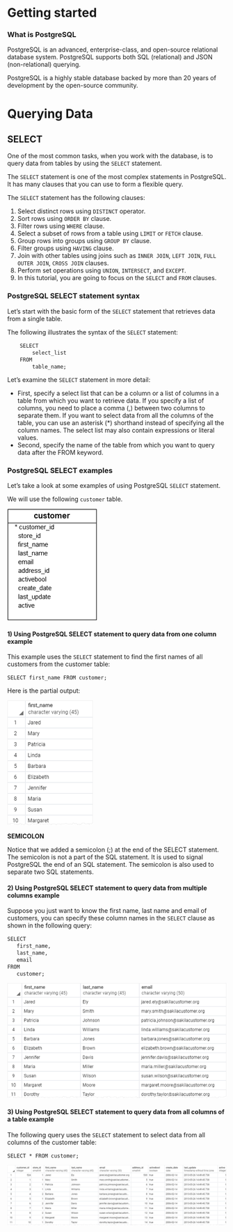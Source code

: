 # Getting started

### What is PostgreSQL
PostgreSQL is an advanced, enterprise-class, and open-source relational database system.
PostgreSQL supports both SQL (relational) and JSON (non-relational) querying.

PostgreSQL is a highly stable database backed by more than 20 years of development by the open-source community.

# Querying Data

## SELECT
One of the most common tasks, when you work with the database, is to query data from tables by using the `SELECT` statement.

The `SELECT` statement is one of the most complex statements in PostgreSQL. It has many clauses that you can use to form a flexible query.

The `SELECT` statement has the following clauses:

1. Select distinct rows using `DISTINCT` operator.
2. Sort rows using `ORDER BY` clause.
3. Filter rows using `WHERE` clause.
4. Select a subset of rows from a table using `LIMIT` or `FETCH` clause.
5. Group rows into groups using `GROUP BY` clause.
6. Filter groups using `HAVING` clause.
7. Join with other tables using joins such as `INNER JOIN`, `LEFT JOIN`, `FULL OUTER JOIN`, `CROSS JOIN` clauses.
8. Perform set operations using `UNION`, `INTERSECT`, and `EXCEPT`.
9. In this tutorial, you are going to focus on the `SELECT` and `FROM` clauses.

### PostgreSQL SELECT statement syntax

Let’s start with the basic form of the `SELECT` statement that retrieves data from a single table.

The following illustrates the syntax of the `SELECT` statement:

```postgresql
    SELECT
        select_list
    FROM
        table_name;
```

Let’s examine the `SELECT` statement in more detail:

* First, specify a select list that can be a column or a list of columns in a table from which you want to retrieve data. If you specify a list of columns, you need to place a comma (,) between two columns to separate them. If you want to select data from all the columns of the table, you can use an asterisk (*) shorthand instead of specifying all the column names. The select list may also contain expressions or literal values.
* Second, specify the name of the table from which you want to query data after the FROM keyword.

### PostgreSQL SELECT examples

Let’s take a look at some examples of using PostgreSQL `SELECT` statement.

We will use the following `customer` table.

![CUSTOMER TABLE](./images/customer.png)

#### 1) Using PostgreSQL SELECT statement to query data from one column example

This example uses the `SELECT` statement to find the first names of all customers from the customer table:

```postgresql
SELECT first_name FROM customer;
```
Here is the partial output:

![Results](./images/PostgreSQL-Select-Select-a-single-column.png)

**SEMICOLON**

Notice that we added a semicolon (;) at the end of the SELECT statement. The semicolon is not a part of the SQL statement. It is used to signal PostgreSQL the end of an SQL statement. The semicolon is also used to separate two SQL statements.

#### 2) Using PostgreSQL SELECT statement to query data from multiple columns example

Suppose you just want to know the first name, last name and email of customers, you can specify these column names in the `SELECT` clause as shown in the following query:

```postgresql
SELECT
   first_name,
   last_name,
   email
FROM
   customer;
```

![results](images/PostgreSQL-Select-Select-multiple-columns.png)

#### 3) Using PostgreSQL SELECT statement to query data from all columns of a table example

The following query uses the `SELECT` statement to select data from all columns of the customer table:

```postgresql
SELECT * FROM customer;
```

![results](images/PostgreSQL-Select-Select-all-columns.png)

